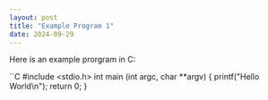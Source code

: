 ```yaml
---
layout: post
title: "Example Program 1"
date: 2024-09-29
---
```


Here is an example prorgram in C:

``C
#include <stdio.h>
int main (int argc, char **argv)
{
    printf("Hello World\n");
    return 0;
    }
```


